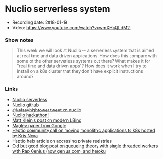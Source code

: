# Nuclio serverless system

- Recording date: 2018-01-19
- Video: https://www.youtube.com/watch?v=wmXHqQLdM2I

### Show notes

> This week we will look at Nuclio -- a serverless system that is aimed at real time and data driven applications.  How does this compare with some of the other serverless systems out there? What makes it for "real time and data driven apps"?  How does it work when I try to install on a k8s cluster that they don't have explicit instructions around?

### Links

 - [Nuclio serverless](https://nuclio.io)
 - [Nuclio github](https://github.com/nuclio/nuclio)
 - [@kelseyhightower tweet on nuclio](https://twitter.com/kelseyhightower/status/950867543773859840)
 - [Nuclio hackathon!](https://nuclio.devpost.com)
 - [Matt Klein's post on modern LBing](https://blog.envoyproxy.io/introduction-to-modern-network-load-balancing-and-proxying-a57f6ff80236)
 - [Maglev paper from Google](https://research.google.com/pubs/pub44824.html)
 - [Heptio community call on moving monolithic applications to k8s hosted by Kris Nova](https://blog.heptio.com/moving-monolithic-apps-e8f7483938db)
 - [Heptio help article on accessing private registries](http://docs.heptio.com/content/private-registries/pr-gcr.html)
 - [Old but good blog post on queueing theory with single threaded workers with Rap Genius (now genius.com) and heroku](https://genius.com/James-somers-herokus-ugly-secret-annotated)